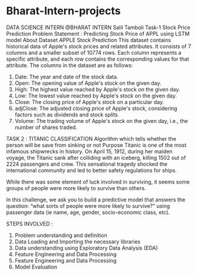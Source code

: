 # Bharat-Intern-projects
DATA SCIENCE INTERN @BHARAT INTERN
Salil Tamboli
Task-1 Stock Price Prediction
Problem Statement : Predicting Stock Price of APPL using LSTM model
About Dataset
APPLE Stock Prediction
This dataset contains historical data of Apple's stock prices and related attributes. It consists of 7 columns and a smaller subset of 10774 rows. Each column represents a specific attribute, and each row contains the corresponding values for that attribute.
The columns in the dataset are as follows:
1. Date: The year and date of the stock data.
2. Open: The opening value of Apple's stock on the given day.
3. High: The highest value reached by Apple's stock on the given day.
4. Low: The lowest value reached by Apple's stock on the given day.
5. Close: The closing price of Apple's stock on a particular day.
6. adjClose: The adjusted closing price of Apple's stock, considering factors such as dividends and stock splits.
7. Volume: The trading volume of Apple's stock on the given day, i.e., the number of shares traded.



TASK 2 : TITANIC CLASSIFICATION
Algorithm which tells whether the person will be save from sinking or not
Purpose
Titanic is one of the most infamous shipwrecks in history. On April 15, 1912, during her maiden voyage, the Titanic sank after colliding with an iceberg, killing 1502 out of 2224 passengers and crew. This sensational tragedy shocked the international community and led to better safety regulations for ships.

While there was some element of luck involved in surviving, it seems some groups of people were more likely to survive than others.

In this challenge, we ask you to build a predictive model that answers the question: “what sorts of people were more likely to survive?” using passenger data (ie name, age, gender, socio-economic class, etc).

STEPS INVOLVED :
1. Problem understanding and definition
2. Data Loading and Importing the necessary libraries
3. Data understanding using Exploratory Data Analysis (EDA)
4. Feature Engineering and Data Processing
5. Feature Engineering and Data Processing
6. Model Evaluation
